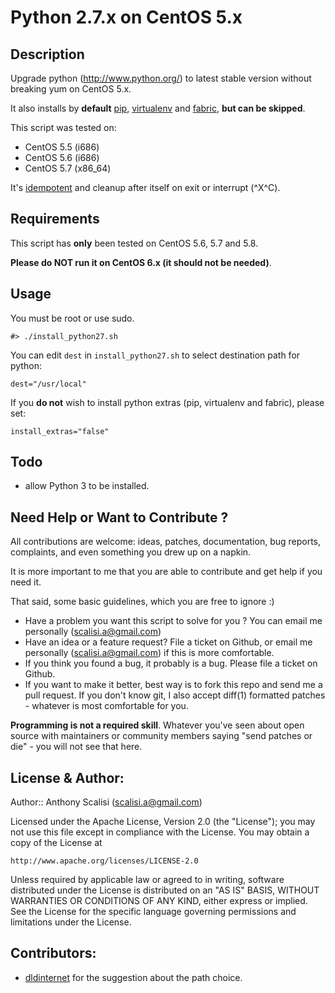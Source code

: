 # Python 2.7.x on CentOS 5.x


## Description

Upgrade python (http://www.python.org/) to latest stable version without breaking yum on CentOS 5.x.

It also installs by **default** [pip](http://www.pip-installer.org/), [virtualenv](http://www.virtualenv.org/) and [fabric](http://docs.fabfile.org/), **but can be skipped**.

This script was tested on:

* CentOS 5.5 (i686)
* CentOS 5.6 (i686)
* CentOS 5.7 (x86_64)

It's [idempotent](http://en.wikipedia.org/wiki/Idempotence#Computer_science_meaning) and cleanup after itself on exit or interrupt (^X^C).



## Requirements

This script has **only** been tested on CentOS 5.6, 5.7 and 5.8. 

**Please do NOT run it on CentOS 6.x (it should not be needed)**.

## Usage

You must be root or use sudo.

	#> ./install_python27.sh
	
You can edit `dest` in `install_python27.sh` to select destination path for python:

	dest="/usr/local"
	
If you **do not** wish to install python extras (pip, virtualenv and fabric), please set:
	
	install_extras="false"


## Todo
* allow Python 3 to be installed.



## Need Help or Want to Contribute ?

All contributions are welcome: ideas, patches, documentation, bug reports, complaints, and even something you drew up on a napkin.

It is more important to me that you are able to contribute and get help if you need it.

That said, some basic guidelines, which you are free to ignore :)

- Have a problem you want this script to solve for you ? You can email me personally (scalisi.a@gmail.com)
- Have an idea or a feature request? File a ticket on Github, or email me personally (scalisi.a@gmail.com) if this is more comfortable.
- If you think you found a bug, it probably is a bug. Please file a ticket on Github.
- If you want to make it better, best way is to fork this repo and send me a pull request. If you don't know git, I also accept diff(1) formatted patches - whatever is most comfortable for you.

**Programming is not a required skill**. Whatever you've seen about open source with maintainers or community members saying "send patches or die" -  you will not see that here.



## License & Author:

Author:: Anthony Scalisi (scalisi.a@gmail.com)

Licensed under the Apache License, Version 2.0 (the "License"); you may not use this file except in compliance with the License. You may obtain a copy of the License at

	http://www.apache.org/licenses/LICENSE-2.0

Unless required by applicable law or agreed to in writing, software distributed under the License is distributed on an "AS IS" BASIS, WITHOUT WARRANTIES OR CONDITIONS OF ANY KIND, either express or implied. See the License for the specific language governing permissions and limitations under the License.

## Contributors:

* [dldinternet](https://github.com/dldinternet) for the suggestion about the path choice.